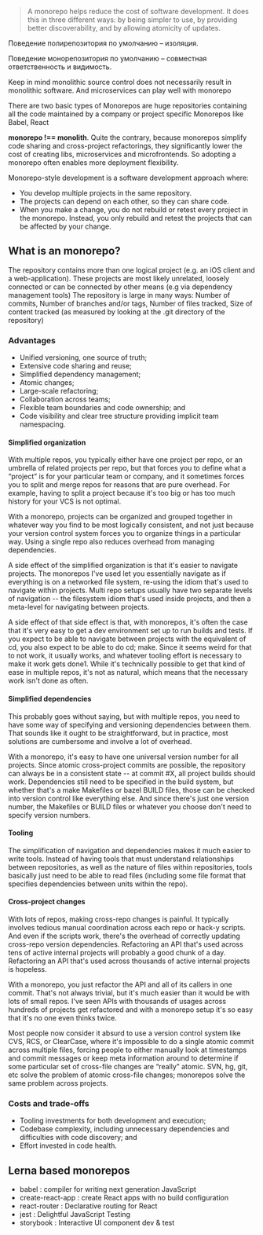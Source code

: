 > A monorepo helps reduce the cost of software development. It does this in three different ways: by being simpler to use, by providing better discoverability, and by allowing atomicity of updates.

Поведение полирепозитория по умолчанию – изоляция.

Поведение монорепозитория по умолчанию – совместная ответственность и видимость.

Keep in mind monolithic source control does not necessarily result in monolithic software. And microservices can play well with monorepo

There are two basic types of Monorepos are huge repositories containing all the code maintained by a company or project specific Monorepos like Babel, React

__monorepo !== monolith__. Quite the contrary, because monorepos simplify code sharing and cross-project refactorings, they significantly lower the cost of creating libs, microservices and microfrontends. So adopting a monorepo often enables more deployment flexibility.

Monorepo-style development is a software development approach where:
- You develop multiple projects in the same repository.
- The projects can depend on each other, so they can share code.
- When you make a change, you do not rebuild or retest every project in the monorepo. Instead, you only rebuild and retest the projects that can be affected by your change.

## What is an monorepo?
The repository contains more than one logical project (e.g. an iOS client and a web-application). These projects are most likely unrelated, loosely connected or can be connected by other means (e.g via dependency management tools)
The repository is large in many ways: Number of commits, Number of branches and/or tags, Number of files tracked, Size of content tracked (as measured by looking at the .git directory of the repository)
### Advantages
- Unified versioning, one source of truth;
- Extensive code sharing and reuse;
- Simplified dependency management;
- Atomic changes;
- Large-scale refactoring;
- Collaboration across teams;
- Flexible team boundaries and code ownership; and
- Code visibility and clear tree structure providing implicit team namespacing.

#### Simplified organization
With multiple repos, you typically either have one project per repo, or an umbrella of related projects per repo, but that forces you to define what a “project” is for your particular team or company, and it sometimes forces you to split and merge repos for reasons that are pure overhead. For example, having to split a project because it's too big or has too much history for your VCS is not optimal.

With a monorepo, projects can be organized and grouped together in whatever way you find to be most logically consistent, and not just because your version control system forces you to organize things in a particular way. Using a single repo also reduces overhead from managing dependencies.

A side effect of the simplified organization is that it's easier to navigate projects. The monorepos I've used let you essentially navigate as if everything is on a networked file system, re-using the idiom that's used to navigate within projects. Multi repo setups usually have two separate levels of navigation -- the filesystem idiom that's used inside projects, and then a meta-level for navigating between projects.

A side effect of that side effect is that, with monorepos, it's often the case that it's very easy to get a dev environment set up to run builds and tests. If you expect to be able to navigate between projects with the equivalent of cd, you also expect to be able to do cd; make. Since it seems weird for that to not work, it usually works, and whatever tooling effort is necessary to make it work gets done1. While it's technically possible to get that kind of ease in multiple repos, it's not as natural, which means that the necessary work isn't done as often.

#### Simplified dependencies
This probably goes without saying, but with multiple repos, you need to have some way of specifying and versioning dependencies between them. That sounds like it ought to be straightforward, but in practice, most solutions are cumbersome and involve a lot of overhead.

With a monorepo, it's easy to have one universal version number for all projects. Since atomic cross-project commits are possible, the repository can always be in a consistent state -- at commit #X, all project builds should work. Dependencies still need to be specified in the build system, but whether that's a make Makefiles or bazel BUILD files, those can be checked into version control like everything else. And since there's just one version number, the Makefiles or BUILD files or whatever you choose don't need to specify version numbers.

#### Tooling
The simplification of navigation and dependencies makes it much easier to write tools. Instead of having tools that must understand relationships between repositories, as well as the nature of files within repositories, tools basically just need to be able to read files (including some file format that specifies dependencies between units within the repo).

#### Cross-project changes
With lots of repos, making cross-repo changes is painful. It typically involves tedious manual coordination across each repo or hack-y scripts. And even if the scripts work, there's the overhead of correctly updating cross-repo version dependencies. Refactoring an API that's used across tens of active internal projects will probably a good chunk of a day. Refactoring an API that's used across thousands of active internal projects is hopeless.

With a monorepo, you just refactor the API and all of its callers in one commit. That's not always trivial, but it's much easier than it would be with lots of small repos. I've seen APIs with thousands of usages across hundreds of projects get refactored and with a monorepo setup it's so easy that it's no one even thinks twice.

Most people now consider it absurd to use a version control system like CVS, RCS, or ClearCase, where it's impossible to do a single atomic commit across multiple files, forcing people to either manually look at timestamps and commit messages or keep meta information around to determine if some particular set of cross-file changes are “really” atomic. SVN, hg, git, etc solve the problem of atomic cross-file changes; monorepos solve the same problem across projects.

### Costs and trade-offs
- Tooling investments for both development and execution;
- Codebase complexity, including unnecessary dependencies and difficulties with code discovery; and
- Effort invested in code health.

## Lerna based monorepos
- babel : compiler for writing next generation JavaScript
- create-react-app : create React apps with no build configuration
- react-router : Declarative routing for React
- jest : Delightful JavaScript Testing
- storybook : Interactive UI component dev & test

